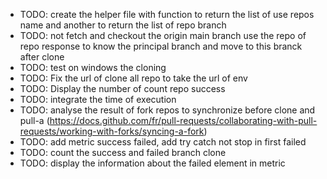+ TODO: create the helper file with function to return the list of use repos name and another to return the list of repo branch
+ TODO: not fetch and checkout the origin main branch use the repo of repo response to know the principal branch and move to this branck after clone
+ TODO: test on windows the cloning
+ TODO: Fix the url of clone all repo to take the url of env
+ TODO: Display the number of count repo success
+ TODO: integrate the time of execution
+ TODO: analyse the result of fork repos to synchronize before clone and pull-a (https://docs.github.com/fr/pull-requests/collaborating-with-pull-requests/working-with-forks/syncing-a-fork)
+ TODO: add metric success failed, add try catch not stop in first failed
+ TODO: count the success and failed branch clone
+ TODO: display the information about the failed element in metric
